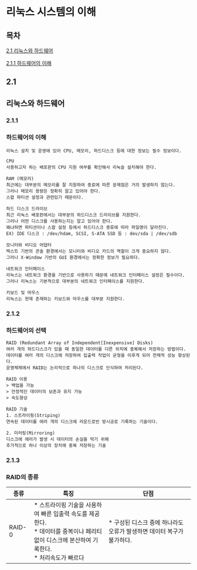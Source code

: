 
# 리눅스 시스템의 이해

## 목차

[2.1 리눅스와 하드웨어](#리눅스와-하드웨어)

[2.1.1 하드웨어의 이해](#하드웨어의-이해)

## 2.1
## 리눅스와 하드웨어

### 2.1.1
### 하드웨어의 이해

    리눅스 설치 및 운영에 있어 CPU, 메모리, 하드디스크 등에 대한 정보는 필수 정보이다.

    CPU
    사용하고자 하는 배포판의 CPU 지원 여부를 확인해서 리눅슬 설치해야 한다.

    RAM (메모리)
    최근에는 대부분의 메모리를 잘 지원하여 종료에 따른 문제점은 거의 발생하지 않는다.
    그러나 메모리 용량은 정확히 알고 있어야 한다.
    스왑 파티션 설정과 관련있기 때문이다.

    하드 디스크 드라이브
    최근 리눅스 배포판에서는 대부분의 하드디스크 드라이브를 지원한다.
    그러나 어떤 디스크를 사용하는지는 알고 있어야 한다.
    왜냐하면 파티션이나 스왑 설정 등에서 하드디스크 종류에 따라 파일명이 달라진다.
    EX) IDE 디스크 : /dev/hdam, SCSI, S-ATA SSD 등 : dev/sda | /dev/sdb

    모니터와 비디오 어댑터
    텍스트 기반의 콘솔 환경에서는 모니터와 비디오 카드의 역할이 크게 중요하지 않다.
    그러나 X-Window 기반의 GUI 환경에서는 정확한 정보가 필요하다.

    네트워크 인터페이스
    리눅스는 네트워크 환경을 기반으로 사용하기 때문에 네트워크 인터페이스 설정은 필수이다.
    그러나 리눅스는 기본적으로 대부분의 네트워크 인터페이스를 지원한다.

    키보드 및 마우스
    리눅스는 현재 존재하는 키보드와 마우스를 대부분 지원한다.

### 2.1.2
### 하드웨어의 선택

    RAID (Redundant Array of Independent[Inexpensive] Disks)
    여러 개의 하드디스크가 있을 때 동일한 데이터를 다른 위치에 중복해서 저장하는 방법이다.
    데이터를 여러 개의 디스크에 저장하여 입출력 작업이 균형을 이루게 되어 전체적 성능 향상된다.
    운영체제에서 RAID는 논리적으로 하나의 디스크로 인식하여 처리된다.

    RAID 이용
    > 백업을 가능
    > 안정적인 데이터의 보존과 유지 가능
    > 속도향상

    RAID 기술
    1. 스트라이핑(Striping)
    연속된 데이터를 여러 개의 디스크에 라운드로빈 방시긍로 기록하는 기술이다.

    2. 미러링(Mirroring)
    디스크에 에러가 발생 시 데이터의 손실을 막기 위해 
    추가적으로 하나 이상의 장치에 중복 저장하는 기술

### 2.1.3
### RAID의 종류

|종류|특징|단점|
|---|---|---|
|RAID-0|* 스트라이핑 기술을 사용하여 빠른 입출력 속도를 제공한다. <br>* 데이터를 중복이나 페리티 없이 디스크에 본산하여 기록한다. <br>* 처리속도가 빠르다|* 구성된 디스크 중에 하나라도 오류가 발생하면 데이터 복구가 불가하다.|
